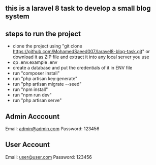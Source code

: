 ## this is a laravel 8 task to develop a small blog system

## steps to run the project
- clone the project using "git clone https://github.com/MohamedSaeed007/laravel8-blog-task.git" or download it as ZIP file and extract it into any local server you use
- cp .env.example .env
- create a database and put the credentials of it in ENV file
- run "composer install"
- run "php artisan key:generate"
- run "php artisan migrate --seed"
- run "npm install"
- run "npm run dev"
- run "php artisan serve"

## Admin Acccount
Email: admin@admin.com
Password: 123456

## User Account
Email: user@user.com
Password: 123456
